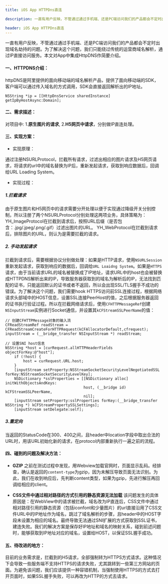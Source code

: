 ```yaml
---
title: iOS App HTTPDns直连

description: 一直有用户反映，不管通过通过手机端、还是PC端访问我们的产品都会不定时出现域名劫持的问题。为了解决这个问题，我们只能绕过传统的运营商域名解析，通过IP直接访问服务。本文对App中集成HttpDNS作简要介绍。

header: iOS App HTTPDns直连
---
```


一直有用户反映，不管通过通过手机端、还是PC端访问我们的产品都会不定时出现域名劫持的问题。为了解决这个问题，我们只能绕过传统的运营商域名解析，通过IP直接访问服务。本文对App中集成HttpDNS作简要介绍。

#### 一、HTTPDNS介绍：
httpDNS是阿里提供的面向移动端的域名解析产品，提供了面向移动端的SDK，客户端可以通过传入域名的方式调用，SDK会直接返回解析出的IP地址。

    NSString *ip = [[HttpDnsService sharedInstance] getIpByHostAsync:Domain];
    
#### 二、需求描述：
对项目中: 1.**原生图片的请求**, 2.**H5网页中请求**，分别做IP直连处理。
#### 三、实现方案：
*  实现原理：

通过注册NSURLProtocol，拦截所有请求，过滤出相应的图片请求及H5网页请求，将请求的url中的域名替换为IP后，重新发起请求，获取到响应数据后，回调给URL Loading System。

* 实现过程：

##### 1.拦截请求
由于原生图片和H5网页中的请求需要分开处理以便于实现通过降级开关分别控制，所以注册了两个NSURLProtocol分别处理这两项业务，具体策略为：
YH_ImageProtocol在拦截到请求后，按照URL后缀（是否包含：.jpg/.jpeg/.png/.gif）过滤出图片的URL。
YH_WebProtocol在拦截到请求后，排除图片的URL，则认为是需要拦截的请求。

##### 2. 手动发起请求
拦截到请求后，需要根据协议分别做处理：如果是HTTP请求，使用`NSURLSession`重新发起请求，获取到响应的数据后，回调给`URL Loaidng System`。如果是`HTTPS`请求，由于当前请求URL的域名被替换成了IP地址，请求URL中的host也会被替换成HTTPDNS解析出来的IP，导致服务器获取到的域名为解析后的IP，无法找到匹配的证书，只能返回默认的证书或者不返回，所以会出现SSL/TLS握手不成功的错误。为了解决这个问题，我们需要hook HTTPS访问前SSL连接过程，根据网络请求头部域中的HOST信息，设置SSL连接PeerHost的值，之后根据服务器返回的证书执行验证过程。所以在拦截网络请求后，使用`CFHTTPMessageRef`创建`NSInputStream`实例进行Socket通信，并设置其`kCFStreamSSLPeerName`的值：


```
// 创建CFHTTPMessage对象的输入流
CFReadStreamRef readStream = CFReadStreamCreateForHTTPRequest(kCFAllocatorDefault,cfrequest);
inputStream = (__bridge_transfer NSInputStream *) readStream;
    
// 设置SNI host信息
NSString *host = [curRequest.allHTTPHeaderFields objectForKey:@"host"];
    if (!host) {
        host = curRequest.URL.host;
    }
    [inputStream setProperty:NSStreamSocketSecurityLevelNegotiatedSSL forKey:NSStreamSocketSecurityLevelKey];
    NSDictionary *sslProperties = [[NSDictionary alloc] initWithObjectsAndKeys:
                                   host, (__bridge id) kCFStreamSSLPeerName,
                                   nil];
    [inputStream setProperty:sslProperties forKey:(__bridge_transfer NSString *) kCFStreamPropertySSLSettings];
    [inputStream setDelegate:self];
```

##### 3.重定向

当返回的StatusCode在300、400之间，且header中location字段中取出合法的URL时，用该URL初始化新的请求，在protocol内部重新执行一遍之前的流程。

#### 四、碰到的问题及解决方法：
*  **GZIP**
之前在测试过程中发现，用Webview加载官网时，页面显示乱码。经排查，确认是返回的`content-type`为gzip，因为未解压导致页面无法识别。为此，我们在收到响应后，先判断content类型，如果为gzip，先进行解压再回调给相应的client。


*  **CSS文件中通过相对路径的方式引用的静态资源无法加载**
该问题发生的具体原因是：在WebView中的请求被拦截，域名改为IP直连后，CSS文件中通过相对路径引用的静态资源（包括iconfont和少量图片）的url直接沿用了CSS文件URL中的IP地址作为域名，跳过了域名解析的步骤，且header中的HOST字段未设置为相应的域名。最终导致无法通过SNI扩展的方式获取到SSL证书，建连失败。我们的解决方案是保存好IP地址和域名的映射关系，碰到前述问题时，能够获取到IP地址对应的域名，设置给HOST，以保证SSL握手成功。


#### 五、待改进的地方：
目前的业务需求是，拦截到的H5请求，全部强制转为HTTPS方式请求。这种情况下会导致一些服务端不支持HTTPS的请求失败，尤其跳转到一些第三方网站的页面。为避免该问题，我们应该提供一种容错机制，当强制使用HTTPS的方式去打开页面时，如果SSL握手失败，可以再改为HTTP的方式去请求。


